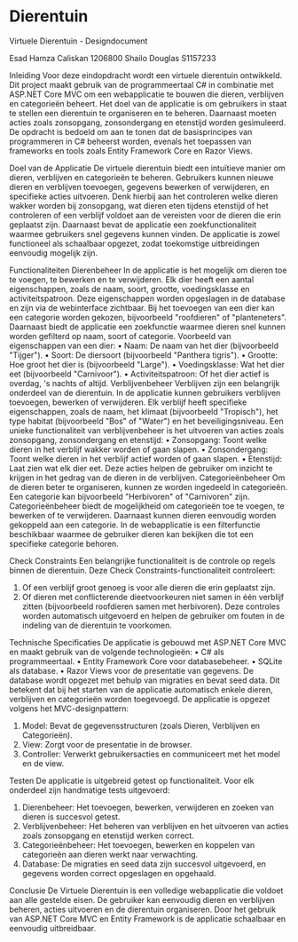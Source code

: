 ﻿# Dierentuin
Virtuele Dierentuin - Designdocument


Esad Hamza Caliskan 1206800
Shailo Douglas S1157233

Inleiding
Voor deze eindopdracht wordt een virtuele dierentuin ontwikkeld. Dit project maakt gebruik van de programmeertaal C# in combinatie met ASP.NET Core MVC om een webapplicatie te bouwen die dieren, verblijven en categorieën beheert. Het doel van de applicatie is om gebruikers in staat te stellen een dierentuin te organiseren en te beheren. Daarnaast moeten acties zoals zonsopgang, zonsondergang en etenstijd worden gesimuleerd.
De opdracht is bedoeld om aan te tonen dat de basisprincipes van programmeren in C# beheerst worden, evenals het toepassen van frameworks en tools zoals Entity Framework Core en Razor Views.


Doel van de Applicatie
De virtuele dierentuin biedt een intuïtieve manier om dieren, verblijven en categorieën te beheren. Gebruikers kunnen nieuwe dieren en verblijven toevoegen, gegevens bewerken of verwijderen, en specifieke acties uitvoeren. Denk hierbij aan het controleren welke dieren wakker worden bij zonsopgang, wat dieren eten tijdens etenstijd of het controleren of een verblijf voldoet aan de vereisten voor de dieren die erin geplaatst zijn.
Daarnaast bevat de applicatie een zoekfunctionaliteit waarmee gebruikers snel gegevens kunnen vinden. De applicatie is zowel functioneel als schaalbaar opgezet, zodat toekomstige uitbreidingen eenvoudig mogelijk zijn.


Functionaliteiten
Dierenbeheer
In de applicatie is het mogelijk om dieren toe te voegen, te bewerken en te verwijderen. Elk dier heeft een aantal eigenschappen, zoals de naam, soort, grootte, voedingsklasse en activiteitspatroon. Deze eigenschappen worden opgeslagen in de database en zijn via de webinterface zichtbaar.
Bij het toevoegen van een dier kan een categorie worden gekozen, bijvoorbeeld "roofdieren" of "planteneters". Daarnaast biedt de applicatie een zoekfunctie waarmee dieren snel kunnen worden gefilterd op naam, soort of categorie.
Voorbeeld van eigenschappen van een dier:
•	Naam: De naam van het dier (bijvoorbeeld "Tijger").
•	Soort: De diersoort (bijvoorbeeld "Panthera tigris").
•	Grootte: Hoe groot het dier is (bijvoorbeeld "Large").
•	Voedingsklasse: Wat het dier eet (bijvoorbeeld "Carnivoor").
•	Activiteitspatroon: Of het dier actief is overdag, 's nachts of altijd.
Verblijvenbeheer
Verblijven zijn een belangrijk onderdeel van de dierentuin. In de applicatie kunnen gebruikers verblijven toevoegen, bewerken of verwijderen. Elk verblijf heeft specifieke eigenschappen, zoals de naam, het klimaat (bijvoorbeeld "Tropisch"), het type habitat (bijvoorbeeld "Bos" of "Water") en het beveiligingsniveau.
Een unieke functionaliteit van verblijvenbeheer is het uitvoeren van acties zoals zonsopgang, zonsondergang en etenstijd:
•	Zonsopgang: Toont welke dieren in het verblijf wakker worden of gaan slapen.
•	Zonsondergang: Toont welke dieren in het verblijf actief worden of gaan slapen.
•	Etenstijd: Laat zien wat elk dier eet.
Deze acties helpen de gebruiker om inzicht te krijgen in het gedrag van de dieren in de verblijven.
Categorieënbeheer
Om de dieren beter te organiseren, kunnen ze worden ingedeeld in categorieën. Een categorie kan bijvoorbeeld "Herbivoren" of "Carnivoren" zijn. Categorieënbeheer biedt de mogelijkheid om categorieën toe te voegen, te bewerken of te verwijderen. Daarnaast kunnen dieren eenvoudig worden gekoppeld aan een categorie.
In de webapplicatie is een filterfunctie beschikbaar waarmee de gebruiker dieren kan bekijken die tot een specifieke categorie behoren.

Check Constraints
Een belangrijke functionaliteit is de controle op regels binnen de dierentuin. Deze Check Constraints-functionaliteit controleert:
1.	Of een verblijf groot genoeg is voor alle dieren die erin geplaatst zijn.
2.	Of dieren met conflicterende dieetvoorkeuren niet samen in één verblijf zitten (bijvoorbeeld roofdieren samen met herbivoren).
Deze controles worden automatisch uitgevoerd en helpen de gebruiker om fouten in de indeling van de dierentuin te voorkomen.



Technische Specificaties
De applicatie is gebouwd met ASP.NET Core MVC en maakt gebruik van de volgende technologieën:
•	C# als programmeertaal.
•	Entity Framework Core voor databasebeheer.
•	SQLite als database.
•	Razor Views voor de presentatie van gegevens.
De database wordt opgezet met behulp van migraties en bevat seed data. Dit betekent dat bij het starten van de applicatie automatisch enkele dieren, verblijven en categorieën worden toegevoegd.
De applicatie is opgezet volgens het MVC-designpattern:
1.	Model: Bevat de gegevensstructuren (zoals Dieren, Verblijven en Categorieën).
2.	View: Zorgt voor de presentatie in de browser.
3.	Controller: Verwerkt gebruikersacties en communiceert met het model en de view.

Testen
De applicatie is uitgebreid getest op functionaliteit. Voor elk onderdeel zijn handmatige tests uitgevoerd:
1.	Dierenbeheer: Het toevoegen, bewerken, verwijderen en zoeken van dieren is succesvol getest.
2.	Verblijvenbeheer: Het beheren van verblijven en het uitvoeren van acties zoals zonsopgang en etenstijd werken correct.
3.	Categorieënbeheer: Het toevoegen, bewerken en koppelen van categorieën aan dieren werkt naar verwachting.
4.	Database: De migraties en seed data zijn succesvol uitgevoerd, en gegevens worden correct opgeslagen en opgehaald.



Conclusie
De Virtuele Dierentuin is een volledige webapplicatie die voldoet aan alle gestelde eisen. De gebruiker kan eenvoudig dieren en verblijven beheren, acties uitvoeren en de dierentuin organiseren. Door het gebruik van ASP.NET Core MVC en Entity Framework is de applicatie schaalbaar en eenvoudig uitbreidbaar.
